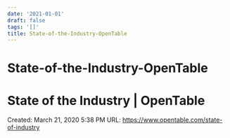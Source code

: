 ```yaml
---
date: '2021-01-01'
draft: false
tags: '[]'
title: State-of-the-Industry-OpenTable
---
```


# State-of-the-Industry-OpenTable

# State of the Industry | OpenTable
Created: March 21, 2020 5:38 PM
URL: https://www.opentable.com/state-of-industry
